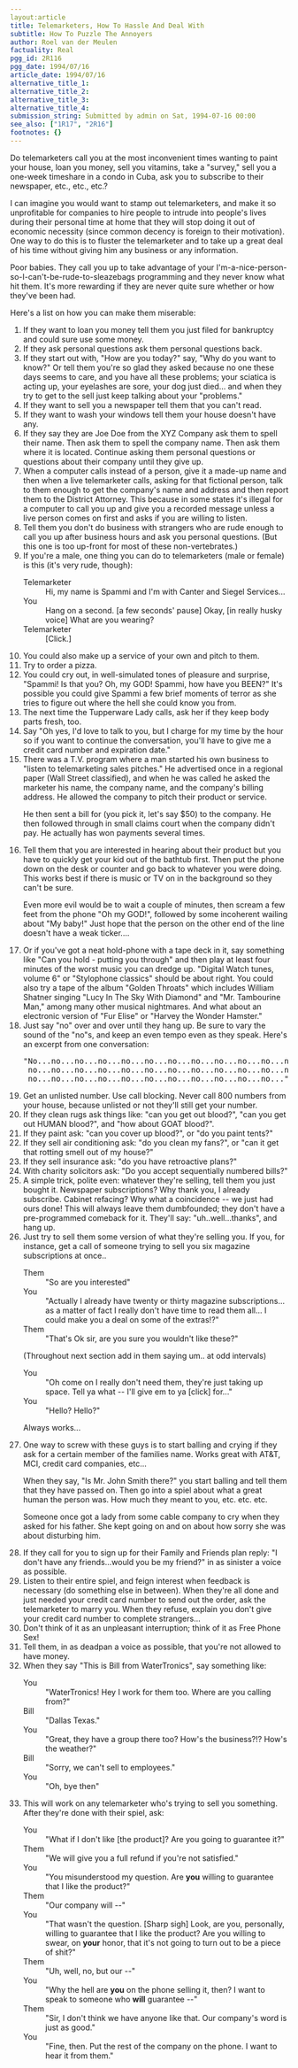 ```yaml
---
layout:article
title: Telemarketers, How To Hassle And Deal With
subtitle: How To Puzzle The Annoyers
author: Roel van der Meulen
factuality: Real
pgg_id: 2R116
pgg_date: 1994/07/16
article_date: 1994/07/16
alternative_title_1: 
alternative_title_2: 
alternative_title_3: 
alternative_title_4: 
submission_string: Submitted by admin on Sat, 1994-07-16 00:00
see_also: ["1R17", "2R16"]
footnotes: {}
---
```

<div>
<p>Do telemarketers call you at the most inconvenient times wanting to paint your house, loan you money, sell you vitamins, take a "survey," sell you a one-week timeshare in a condo in Cuba, ask you to subscribe to their newspaper, etc., etc., etc.?</p>
<p>I can imagine you would want to stamp out telemarketers, and make it so unprofitable for companies to hire people to intrude into people's lives during their personal time at home that they will stop doing it out of economic necessity (since common decency is foreign to their motivation). One way to do this is to fluster the telemarketer and to take up a great deal of his time without giving him any business or any information.</p>
<p>Poor babies. They call you up to take advantage of your I'm-a-nice-person- so-I-can't-be-rude-to-sleazebags programming and they never know what hit them. It's more rewarding if they are never quite sure whether or how they've been had.</p>
<p>Here's a list on how you can make them miserable:</p>
<ol>
<li value="1">If they want to loan you money tell them you just filed for bankruptcy and could sure use some money.</li>
<li value="2">If they ask personal questions ask them personal questions back.</li>
<li value="3">If they start out with, "How are you today?" say, "Why do you want to know?" Or tell them you're so glad they asked because no one these days seems to care, and you have all these problems; your sciatica is acting up, your eyelashes are sore, your dog just died... and when they try to get to the sell just keep talking about your "problems."</li>
<li value="4">If they want to sell you a newspaper tell them that you can't read.</li>
<li value="5">If they want to wash your windows tell them your house doesn't have any.</li>
<li value="6">If they say they are Joe Doe from the XYZ Company ask them to spell their name. Then ask them to spell the company name. Then ask them where it is located. Continue asking them personal questions or questions about their company until they give up.</li>
<li value="7">When a computer calls instead of a person, give it a made-up name and then when a live telemarketer calls, asking for that fictional person, talk to them enough to get the company's name and address and then report them to the District Attorney. This because in some states it's illegal for a computer to call you up and give you a recorded message unless a live person comes on first and asks if you are willing to listen.</li>
<li value="8">Tell them you don't do business with strangers who are rude enough to call you up after business hours and ask you personal questions. (But this one is too up-front for most of these non-vertebrates.)</li>
<li value="9">If you're a male, one thing you can do to telemarketers (male or female) is this (it's very rude, though):
<dl compact>
<dt>Telemarketer</dt>
<dd>Hi, my name is Spammi and I'm with Canter and Siegel Services...</dd>
<dt>You</dt>
<dd>Hang on a second. [a few seconds' pause] Okay, [in really husky voice] What are you wearing?</dd>
<dt>Telemarketer</dt>
<dd>[Click.]</dd>
</dl>
</li>
<li value="10">You could also make up a service of your own and pitch to them.</li>
<li value="11">Try to order a pizza.</li>
<li value="12">You could cry out, in well-simulated tones of pleasure and surprise, "Spammi! Is that you? Oh, my GOD! Spammi, how have you BEEN?" It's possible you could give Spammi a few brief moments of terror as she tries to figure out where the hell she could know you from.</li>
<li value="13">The next time the Tupperware Lady calls, ask her if they keep body parts fresh, too.</li>
<li value="14">Say "Oh yes, I'd love to talk to you, but I charge for my time by the hour so if you want to continue the conversation, you'll have to give me a credit card number and expiration date."</li>
<li value="15">There was a T.V. program where a man started his own business to "listen to telemarketing sales pitches." He advertised once in a regional paper (Wall Street classified), and when he was called he asked the marketer his name, the company name, and the company's billing address. He allowed the company to pitch their product or service.
<p>He then sent a bill for (you pick it, let's say $50) to the company. He then followed through in small claims court when the company didn't pay. He actually has won payments several times.</p>
</li>
<li value="16">Tell them that you are interested in hearing about their product but you have to quickly get your kid out of the bathtub first. Then put the phone down on the desk or counter and go back to whatever you were doing. This works best if there is music or TV on in the background so they can't be sure.
<p>Even more evil would be to wait a couple of minutes, then scream a few feet from the phone "Oh my GOD!", followed by some incoherent wailing about "My baby!" Just hope that the person on the other end of the line doesn't have a weak ticker....</p>
</li>
<li value="17">Or if you've got a neat hold-phone with a tape deck in it, say something like "Can you hold - putting you through" and then play at least four minutes of the worst music you can dredge up. "Digital Watch tunes, volume 6" or "Stylophone classics" should be about right. You could also try a tape of the album "Golden Throats" which includes William Shatner singing "Lucy In The Sky With Diamond" and "Mr. Tambourine Man," among many other musical nightmares. And what about an electronic version of "Fur Elise" or "Harvey the Wonder Hamster."</li>
<li value="18">Just say "no" over and over until they hang up. Be sure to vary the sound of the "no"s, and keep an even tempo even as they speak. Here's an excerpt from one conversation:
<pre>
"No...no...no...no...no...no...no...no...no...no...no...no...
 no...no...no...no...no...no...no...no...no...no...no...no...
 no...no...no...no...no...no...no...no...no...no...no..."
</pre>
</li>
<li value="19">Get an unlisted number. Use call blocking. Never call 800 numbers from your house, because unlisted or not they'll still get your number.</li>
<li value="20">If they clean rugs ask things like: "can you get out blood?", "can you get out HUMAN blood?", and "how about GOAT blood?".</li>
<li value="21">If they paint ask: "can you cover up blood?", or "do you paint tents?"</li>
<li value="22">If they sell air conditioning ask: "do you clean my fans?", or "can it get that rotting smell out of my house?"</li>
<li value="23">If they sell insurance ask: "do you have retroactive plans?"</li>
<li value="24">With charity solicitors ask: "Do you accept sequentially numbered bills?"</li>
<li value="25">A simple trick, polite even: whatever they're selling, tell them you just bought it. Newspaper subscriptions? Why thank you, I already subscribe. Cabinet refacing? Why what a coincidence -- we just had ours done! This will always leave them dumbfounded; they don't have a pre-programmed comeback for it. They'll say: "uh..well...thanks", and hang up.</li>
<li value="26">Just try to sell them some version of what they're selling you. If you, for instance, get a call of someone trying to sell you six magazine subscriptions at once..
<dl compact>
<dt>Them</dt>
<dd>"So are you interested"</dd>
<dt>You</dt>
<dd>"Actually I already have twenty or thirty magazine subscriptions... as a matter of fact I really don't have time to read them all... I could make you a deal on some of the extras!?"</dd>
<dt>Them</dt>
<dd>"That's Ok sir, are you sure you wouldn't like these?"</dd>
</dl>
<p>(Throughout next section add in them saying um.. at odd intervals)</p>
<dl compact>
<dt>You</dt>
<dd>"Oh come on I really don't need them, they're just taking up space. Tell ya what -- I'll give em to ya [click] for..."</dd>
<dt>You</dt>
<dd>"Hello? Hello?"</dd>
</dl>
<p>Always works...</p>
</li>
<li value="27">One way to screw with these guys is to start balling and crying if they ask for a certain member of the families name. Works great with AT&amp;T, MCI, credit card companies, etc...
<p>When they say, "Is Mr. John Smith there?" you start balling and tell them that they have passed on. Then go into a spiel about what a great human the person was. How much they meant to you, etc. etc. etc.</p>
<p>Someone once got a lady from some cable company to cry when they asked for his father. She kept going on and on about how sorry she was about disturbing him.</p>
</li>
<li value="28">If they call for you to sign up for their Family and Friends plan reply: "I don't have any friends...would you be my friend?" in as sinister a voice as possible.</li>
<li value="29">Listen to their entire spiel, and feign interest when feedback is necessary (do something else in between). When they're all done and just needed your credit card number to send out the order, ask the telemarketer to marry you. When they refuse, explain you don't give your credit card number to complete strangers...</li>
<li value="30">Don't think of it as an unpleasant interruption; think of it as Free Phone Sex!</li>
<li value="31">Tell them, in as deadpan a voice as possible, that you're not allowed to have money.</li>
<li value="32">When they say "This is Bill from WaterTronics", say something like:
<dl compact>
<dt>You</dt>
<dd>"WaterTronics! Hey I work for them too. Where are you calling from?"</dd>
<dt>Bill</dt>
<dd>"Dallas Texas."</dd>
<dt>You</dt>
<dd>"Great, they have a group there too? How's the business?!? How's the weather?"</dd>
<dt>Bill</dt>
<dd>"Sorry, we can't sell to employees."</dd>
<dt>You</dt>
<dd>"Oh, bye then"</dd>
</dl>
</li>
<li value="33">This will work on any telemarketer who's trying to sell you something. After they're done with their spiel, ask:
<dl compact>
<dt>You</dt>
<dd>"What if I don't like [the product]? Are you going to guarantee it?"</dd>
<dt>Them</dt>
<dd>"We will give you a full refund if you're not satisfied."</dd>
<dt>You</dt>
<dd>"You misunderstood my question. Are <strong>you</strong> willing to guarantee that I like the product?"</dd>
<dt>Them</dt>
<dd>"Our company will --"</dd>
<dt>You</dt>
<dd>"That wasn't the question. [Sharp sigh] Look, are you, personally, willing to guarantee that I like the product? Are you willing to swear, on <strong>your</strong> honor, that it's not going to turn out to be a piece of shit?"</dd>
<dt>Them</dt>
<dd>"Uh, well, no, but our --"</dd>
<dt>You</dt>
<dd>"Why the hell are <strong>you</strong> on the phone selling it, then? I want to speak to someone who <strong>will</strong> guarantee --"</dd>
<dt>Them</dt>
<dd>"Sir, I don't think we have anyone like that. Our company's word is just as good."</dd>
<dt>You</dt>
<dd>"Fine, then. Put the rest of the company on the phone. I want to hear it from them."</dd>
</dl>
</li>
</ol>
</div>
